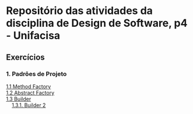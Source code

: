 # Repositório das atividades da disciplina de Design de Software, p4 - Unifacisa


## Exercícios
     
### 1. Padrões de Projeto  
[1.1 Method Factory](methodFactory/01.md)   
[1.2 Abstract Factory](map-abstract-factory)   
[1.3 Builder](map-builder)  
&nbsp;&nbsp;&nbsp;&nbsp;[1.3.1. Builder 2](builder)

